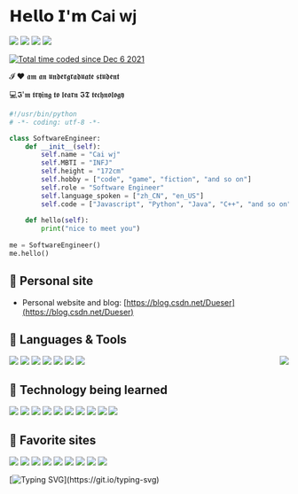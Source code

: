 # 𝗛𝗲𝗹𝗹𝗼 𝗜'𝗺 Cai wj

[![](https://img.shields.io/badge/-@hexWars-%23181717?style=flat-square&logo=github)](https://github.com/hexWars)
[![](https://img.shields.io/badge/-@hexWars-%23000000?style=flat-square&logo=gitee)](https://gitee.com/hex-cxm)
[![](https://img.shields.io/badge/-@hexWars-%23000000?style=flat-square&logo=leetcode)](https://leetcode-cn.com/u/hexWars/)
[![](https://img.shields.io/badge/-@Dueser-%23000000?style=flat-square&logo=codeforces)](https://codeforces.com/profile/Dueser)

<a href="https://wakatime.com/@05a07c08-5f73-4506-8c28-410e368c2294"><img src="https://wakatime.com/badge/user/05a07c08-5f73-4506-8c28-410e368c2294.svg" alt="Total time coded since Dec 6 2021" /></a>

𝓘 ❤️ 𝖆𝖒 𝖆𝖓 𝖚𝖓𝖉𝖊𝖗𝖌𝖗𝖆𝖉𝖚𝖆𝖙𝖊 𝖘𝖙𝖚𝖉𝖊𝖓𝖙

:computer:𝕴'𝖒 𝖙𝖗𝖞𝖎𝖓𝖌 𝖙𝖔 𝖑𝖊𝖆𝖗𝖓 𝕴𝕿 𝖙𝖊𝖈𝖍𝖓𝖔𝖑𝖔𝖌𝖞

```python
#!/usr/bin/python
# -*- coding: utf-8 -*-

class SoftwareEngineer:
    def __init__(self):
        self.name = "Cai wj"
        self.MBTI = "INFJ"
        self.height = "172cm"
        self.hobby = ["code", "game", "fiction", "and so on"]
        self.role = "Software Engineer"
        self.language_spoken = ["zh_CN", "en_US"]
        self.code = ["Javascript", "Python", "Java", "C++", "and so on"]
        
    def hello(self):
        print("nice to meet you")
        
me = SoftwareEngineer()
me.hello()
```



## 📜 Personal site

- Personal website and blog: [https://blog.csdn.net/Dueser](https://blog.csdn.net/Dueser)

## 🔧 Languages & Tools

<img align='right' src="https://github-readme-stats.vercel.app/api?username=hexWars&show_icons=true&theme=tokyonight">







![](https://img.shields.io/badge/Code-Java-informational?style=flat&logo=java&logoColor=white&color=6aa6f8)
![](https://img.shields.io/badge/Code-Python-informational?style=flat&logo=python&logoColor=white&color=6aa6f8)
![](https://img.shields.io/badge/Code-JavaScript-informational?style=flat&logo=javascript&logoColor=white&color=6aa6f8)
![](https://img.shields.io/badge/Editor-IDEA-informational?style=flat&logo=intellij-idea&logoColor=white&color=6aa6f8)
![](https://img.shields.io/badge/Editor-PyCharm-informational?style=flat&logo=pycharm&logoColor=white&color=6aa6f8)
![](https://img.shields.io/badge/Editor-DataGrip-informational?style=flat&logo=DataGrip&logoColor=white&color=6aa6f8)
![](https://img.shields.io/badge/Editor-WebStorm-informational?style=flat&logo=WebStorm&logoColor=white&color=6aa6f8)

## 💾 Technology being learned



![](https://img.shields.io/badge/OS-Linux-informational?style=flat&logo=linux&logoColor=white&color=6aa6f8)
![](https://img.shields.io/badge/Tools-Docker-informational?style=flat&logo=docker&logoColor=white&color=6aa6f8)
![](https://img.shields.io/badge/Tools-Git-informational?style=flat&logo=git&logoColor=white&color=6aa6f8)
![](https://img.shields.io/badge/DataBase-MySQL-informational?style=flat&logo=mysql&logoColor=white&color=6aa6f8)
![](https://img.shields.io/badge/DataBase-Redis-informational?style=flat&logo=redis&logoColor=white&color=6aa6f8)
![](https://img.shields.io/badge/DataBase-PostgreSQL-informational?style=flat&logo=PostgreSQL&logoColor=white&color=6aa6f8)
![](https://img.shields.io/badge/Frame-Flask-informational?style=flat&logo=flask&logoColor=white&color=6aa6f8)
![](https://img.shields.io/badge/Frame-Spring-informational?style=flat&logo=spring&logoColor=white&color=6aa6f8)
![](https://img.shields.io/badge/Frame-SpringBoot-informational?style=flat&logo=springboot&logoColor=white&color=6aa6f8)
![](https://img.shields.io/badge/Frame-Elasticsearch-informational?style=flat&logo=elasticsearch&logoColor=white&color=6aa6f8)


## 🍁 Favorite sites

![](https://img.shields.io/badge/Bilibili-informational?style=social&logo=bilibili&color=6aa6f8)
![](https://img.shields.io/badge/知乎-informational?style=social&logo=zhihu&color=6aa6f8)
![](https://img.shields.io/badge/Codeforces-informational?style=social&logo=codeforces&color=6aa6f8)
![](https://img.shields.io/badge/Leetcode-informational?style=social&logo=leetcode&color=6aa6f8)
![](https://img.shields.io/badge/Steam-informational?style=social&logo=steam&color=6aa6f8)
![](https://img.shields.io/badge/Epic-informational?style=social&logo=epicgames&color=6aa6f8)
![](https://img.shields.io/badge/Switch-informational?style=social&logo=nintendoswitch&color=6aa6f8)
![](https://img.shields.io/badge/Github-informational?style=social&logo=github&color=6aa6f8)
![](https://img.shields.io/badge/Gitee-informational?style=social&logo=gitee&color=6aa6f8)



[![Typing SVG](https://readme-typing-svg.herokuapp.com?color=%236DABFF&size=30&width=500&lines=Like+author%2C+like+book.)](https://git.io/typing-svg)



